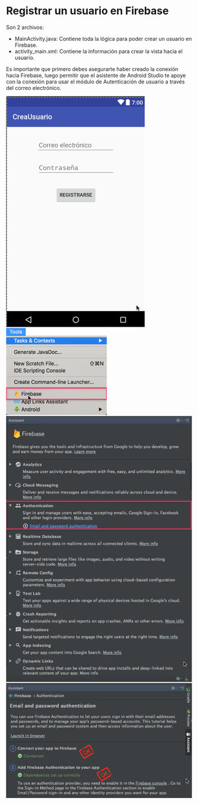 # Registrar un usuario en Firebase
Son 2 archivos:

* MainActivity.java: Contiene toda la lógica para poder crear un usuario en Firebase.
* activity_main.xml: Contiene la información para crear la vista hacia el usuario.

Es importante que primero debes asegurarte haber creado la conexión hacia Firebase, luego permitir que el asistente de Android Studio te apoye con la conexión para usar el módulo de Autenticación de usuario a través del correo electrónico.

![image](https://github.com/crashbit/2017-2/blob/master/Proyectos/MPOO/CrearUsuario/img1.png)
![image](https://github.com/crashbit/2017-2/blob/master/Proyectos/MPOO/CrearUsuario/img2.png)
![image](https://github.com/crashbit/2017-2/blob/master/Proyectos/MPOO/CrearUsuario/img3.png)
![image](https://github.com/crashbit/2017-2/blob/master/Proyectos/MPOO/CrearUsuario/img4.png)
 
